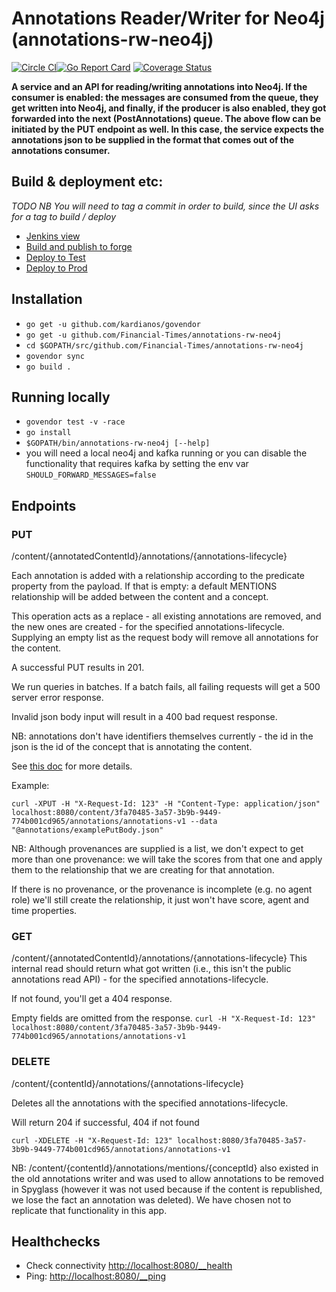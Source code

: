 # Annotations Reader/Writer for Neo4j (annotations-rw-neo4j)
[![Circle CI](https://circleci.com/gh/Financial-Times/annotations-rw-neo4j.svg?style=shield)](https://circleci.com/gh/Financial-Times/annotations-rw-neo4j)[![Go Report Card](https://goreportcard.com/badge/github.com/Financial-Times/annotations-rw-neo4j)](https://goreportcard.com/report/github.com/Financial-Times/annotations-rw-neo4j) [![Coverage Status](https://coveralls.io/repos/github/Financial-Times/annotations-rw-neo4j/badge.svg)](https://coveralls.io/github/Financial-Times/annotations-rw-neo4j)

__A service and an API for reading/writing annotations into Neo4j. 
If the consumer is enabled: the messages are consumed from the queue, they get written into Neo4j, and finally, if the producer is also enabled, they got forwarded into the next (PostAnnotations) queue.
The above flow can be initiated by the PUT endpoint as well. In this case, the service expects the annotations json to be supplied in the format that comes out of the annotations consumer.__

## Build & deployment etc:
*TODO*
_NB You will need to tag a commit in order to build, since the UI asks for a tag to build / deploy_
* [Jenkins view](http://ftjen10085-lvpr-uk-p:8181/view/JOBS-annotations-rw-neo4j/)
* [Build and publish to forge](http://ftjen10085-lvpr-uk-p:8181/view/JOBS-annotations-rw-neo4j/job/annotations-rw-neo4j-build/)
* [Deploy to Test](http://ftjen10085-lvpr-uk-p:8181/view/JOBS-annotations-rw-neo4j/job/annotations-rw-neo4j-deploy-test/)
* [Deploy to Prod](http://ftjen10085-lvpr-uk-p:8181/view/JOBS-annotations-rw-neo4j/job/annotations-rw-neo4j-deploy-prod/)

## Installation
* `go get -u github.com/kardianos/govendor`
* `go get -u github.com/Financial-Times/annotations-rw-neo4j`
* `cd $GOPATH/src/github.com/Financial-Times/annotations-rw-neo4j`
* `govendor sync`
* `go build .`

## Running locally

* `govendor test -v -race`
* `go install`
* `$GOPATH/bin/annotations-rw-neo4j [--help]`
*  you will need a local neo4j and kafka running or you can disable the functionality that requires kafka by setting the env var `SHOULD_FORWARD_MESSAGES=false`

## Endpoints

### PUT
/content/{annotatedContentId}/annotations/{annotations-lifecycle}

Each annotation is added with a relationship according to the predicate property from the payload.
If that is empty: a default MENTIONS relationship will be added between the content and a concept.

This operation acts as a replace - all existing annotations are removed, and the new ones are created - for the specified annotations-lifecycle.
Supplying an empty list as the request body will remove all annotations for the content.

A successful PUT results in 201.

We run queries in batches. If a batch fails, all failing requests will get a 500 server error response.

Invalid json body input will result in a 400 bad request response.

NB: annotations don't have identifiers themselves currently - the id in the json is the id of the concept that is annotating the content.

See [this doc](https://docs.google.com/document/d/1FE-JZDYJlKsxOIuQQkPwyyzcOkJQn8L3nNy1H8A8eDo) for more details.

Example:

    curl -XPUT -H "X-Request-Id: 123" -H "Content-Type: application/json" localhost:8080/content/3fa70485-3a57-3b9b-9449-774b001cd965/annotations/annotations-v1 --data
    "@annotations/examplePutBody.json"

NB: Although provenances are supplied is a list, we don't expect to get more than one provenance: we will take the scores from that one
and apply them to the relationship that we are creating for that annotation.

If there is no provenance, or the provenance is incomplete (e.g. no agent role) we'll still
create the relationship, it just won't have score, agent and time properties.

### GET
/content/{annotatedContentId}/annotations/{annotations-lifecycle}
This internal read should return what got written (i.e., this isn't the public annotations read API) - for the specified annotations-lifecycle.

If not found, you'll get a 404 response.

Empty fields are omitted from the response.
`curl -H "X-Request-Id: 123" localhost:8080/content/3fa70485-3a57-3b9b-9449-774b001cd965/annotations/annotations-v1`

### DELETE
/content/{contentId}/annotations/{annotations-lifecycle}

Deletes all the annotations with the specified annotations-lifecycle.

Will return 204 if successful, 404 if not found

`curl -XDELETE -H "X-Request-Id: 123" localhost:8080/3fa70485-3a57-3b9b-9449-774b001cd965/annotations/annotations-v1`

NB: /content/{contentId}/annotations/mentions/{conceptId} also existed in the old annotations writer and was used to allow annotations to be removed in Spyglass (however it was not used because if the content is republished, we lose the fact an annotation was deleted). We have chosen not to replicate
that functionality in this app.


## Healthchecks
* Check connectivity [http://localhost:8080/__health](http://localhost:8080/__health)
* Ping: [http://localhost:8080/__ping](http://localhost:8080/__ping)
